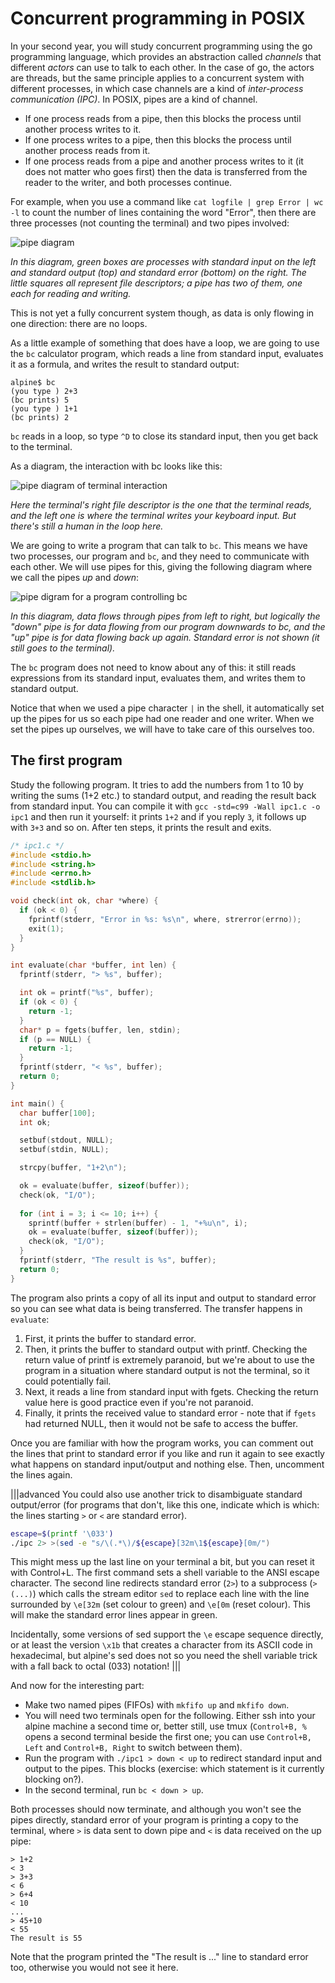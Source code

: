 # Concurrent programming in POSIX

In your second year, you will study concurrent programming using the go programming language, which provides an abstraction called _channels_ that different _actors_ can use to talk to each other. In the case of go, the actors are threads, but the same principle applies to a concurrent system with different processes, in which case channels are a kind of _inter-process communication (IPC)_. In POSIX, pipes are a kind of channel.

  - If one process reads from a pipe, then this blocks the process until another process writes to it.
  - If one process writes to a pipe, then this blocks the process until another process reads from it.
  - If one process reads from a pipe and another process writes to it (it does not matter who goes first) then the data is transferred from the reader to the writer, and both processes continue.

For example, when you use a command like `cat logfile | grep Error | wc -l` to count the number of lines containing the word "Error", then there are three processes (not counting the terminal) and two pipes involved:

![pipe diagram](../resources/pipe1.png)

_In this diagram, green boxes are processes with standard input on the left and standard output (top) and standard error (bottom) on the right. The little squares all represent file descriptors; a pipe has two of them, one each for reading and writing._

This is not yet a fully concurrent system though, as data is only flowing in one direction: there are no loops.

As a little example of something that does have a loop, we are going to use the `bc` calculator program, which reads a line from standard input, evaluates it as a formula, and writes the result to standard output:

    alpine$ bc
    (you type ) 2+3
    (bc prints) 5
    (you type ) 1+1
    (bc prints) 2

`bc` reads in a loop, so type `^D` to close its standard input, then you get back to the terminal.

As a diagram, the interaction with bc looks like this:

![pipe diagram of terminal interaction](../resources/pipe2.png)

_Here the terminal's right file descriptor is the one that the terminal reads, and the left one is where the terminal writes your keyboard input. But there's still a human in the loop here._

We are going to write a program that can talk to `bc`. This means we have two processes, our program and `bc`, and they need to communicate with each other. We will use pipes for this, giving the following diagram where we call the pipes _up_ and _down_:

![pipe digram for a program controlling bc](../resources/pipe3.png)

_In this diagram, data flows through pipes from left to right, but logically the "down" pipe is for data flowing from our program downwards to bc, and the "up" pipe is for data flowing back up again. Standard error is not shown (it still goes to the terminal)._

The `bc` program does not need to know about any of this: it still reads expressions from its standard input, evaluates them, and writes them to standard output.

Notice that when we used a pipe character `|` in the shell, it automatically set up the pipes for us so each pipe had one reader and one writer. When we set the pipes up ourselves, we will have to take care of this ourselves too.

## The first program

Study the following program. It tries to add the numbers from 1 to 10 by writing the sums (1+2 etc.) to standard output, and reading the result back from standard input. You can compile it with `gcc -std=c99 -Wall ipc1.c -o ipc1` and then run it yourself: it prints `1+2` and if you reply `3`, it follows up with `3+3` and so on. After ten steps, it prints the result and exits.

```c
/* ipc1.c */
#include <stdio.h>
#include <string.h>
#include <errno.h>
#include <stdlib.h>

void check(int ok, char *where) {
  if (ok < 0) {
    fprintf(stderr, "Error in %s: %s\n", where, strerror(errno));
    exit(1);
  }
}

int evaluate(char *buffer, int len) {
  fprintf(stderr, "> %s", buffer);

  int ok = printf("%s", buffer);
  if (ok < 0) {
    return -1;
  }
  char* p = fgets(buffer, len, stdin);
  if (p == NULL) {
    return -1;
  }
  fprintf(stderr, "< %s", buffer);
  return 0;
}

int main() {
  char buffer[100];
  int ok;

  setbuf(stdout, NULL);
  setbuf(stdin, NULL);

  strcpy(buffer, "1+2\n");

  ok = evaluate(buffer, sizeof(buffer));
  check(ok, "I/O");
  
  for (int i = 3; i <= 10; i++) {
    sprintf(buffer + strlen(buffer) - 1, "+%u\n", i);
    ok = evaluate(buffer, sizeof(buffer));
    check(ok, "I/O");
  }
  fprintf(stderr, "The result is %s", buffer);
  return 0;
}
```

The program also prints a copy of all its input and output to standard error so you can see what data is being transferred. The transfer happens in `evaluate`:

  1. First, it prints the buffer to standard error.
  2. Then, it prints the buffer to standard output with printf. Checking the return value of printf is extremely paranoid, but we're about to use the program in a situation where standard output is not the terminal, so it could potentially fail.
  3. Next, it reads a line from standard input with fgets. Checking the return value here is good practice even if you're not paranoid.
  4. Finally, it prints the received value to standard error - note that if `fgets` had returned NULL, then it would not be safe to access the buffer.

Once you are familiar with how the program works, you can comment out the lines that print to standard error if you like and run it again to see exactly what happens on standard input/output and nothing else. Then, uncomment the lines again.

|||advanced
You could also use another trick to disambiguate standard output/error (for programs that don't, like this one, indicate which is which: the lines starting `>` or `<` are standard error).

```sh
escape=$(printf '\033')
./ipc 2> >(sed -e "s/\(.*\)/${escape}[32m\1${escape}[0m/")
```

This might mess up the last line on your terminal a bit, but you can reset it with Control+L.
The first command sets a shell variable to the ANSI escape character. The second line redirects standard error (`2>`) to a subprocess (`>(...)`) which calls the stream editor `sed` to replace each line with the line surrounded by `\e[32m` (set colour to green) and `\e[0m` (reset colour). This will make the standard error lines appear in green. 

Incidentally, some versions of sed support the `\e` escape sequence directly, or at least the version `\x1b` that creates a character from its ASCII code in hexadecimal, but alpine's sed does not so you need the shell variable trick with a fall back to octal (033) notation!
|||

And now for the interesting part:

  - Make two named pipes (FIFOs) with `mkfifo up` and `mkfifo down`.
  - You will need two terminals open for the following. Either ssh into your alpine machine a second time or, better still, use tmux (`Control+B, %` opens a second terminal beside the first one; you can use `Control+B, Left` and `Control+B, Right` to switch between them).
  - Run the program with `./ipc1 > down < up` to redirect standard input and output to the pipes. This blocks (exercise: which statement is it currently blocking on?).
  - In the second terminal, run `bc < down > up`.

Both processes should now terminate, and although you won't see the pipes directly, standard error of your program is printing a copy to the terminal, where `>` is data sent to down pipe and `<` is data received on the up pipe:

    > 1+2
    < 3
    > 3+3
    < 6
    > 6+4
    < 10
    ...
    > 45+10
    < 55
    The result is 55

Note that the program printed the "The result is ..." line to standard error too, otherwise you would not see it here.
